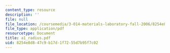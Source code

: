 ```yaml
---
content_type: resource
description: ''
file: null
file_location: /coursemedia/3-014-materials-laboratory-fall-2006/8254e8d847c9b17d1f7255d7b95f7c02_a1_radius.pdf
file_type: application/pdf
resourcetype: Document
title: a1_radius.pdf
uid: 8254e8d8-47c9-b17d-1f72-55d7b95f7c02
---
```

